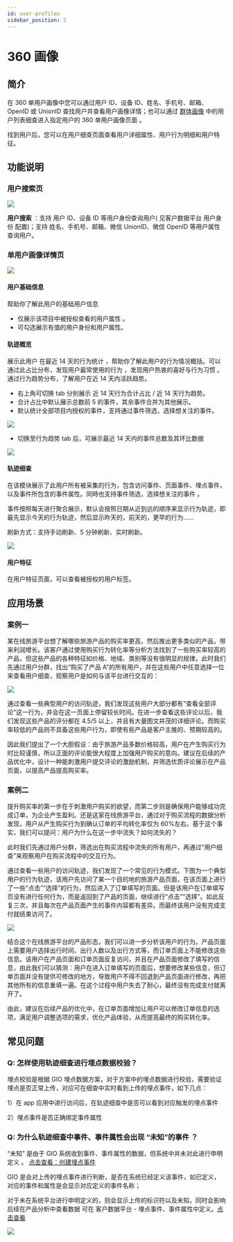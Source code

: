 ```yaml
---
id: user-profiles
sidebar_position: 2
---
```


# 360 画像

## 简介[](#jian-jie)

在 360 单用户画像中您可以通过用户 ID、设备 ID、姓名、手机号、邮箱、OpenID 或 UnionID 查找用户并查看用户画像详情；也可以通过 [群体画像](./segment-profiles) 中的用户列表细查进入指定用户的 360 单用户画像页面 。

找到用户后，您可以在用户细查页面查看用户详细属性、用户行为明细和用户特征。

## 功能说明[](#gong-neng-shuo-ming)

### 用户搜索页[](#yong-hu-sou-suo-ye)

![](/img/用户洞察-用户搜索.png)

**用户搜索** ：支持 用户 ID、设备 ID 等用户身份查询用户( 见客户数据平台 用户身份 配置)；支持 姓名、手机号、邮箱、微信 UnionID、微信 OpenID 等用户属性查询用户。

### 单用户画像详情页[](#dan-yong-hu-hua-xiang-xiang-qing-ye)

![](/img/用户洞察-用户详情.png)

#### 用户基础信息[](#yong-hu-ji-chu-xin-xi)

帮助你了解此用户的基础用户信息

- 仅展示该项目中被授权查看的用户属性 。
- 可勾选展示有值的用户身份和用户属性。

#### 轨迹概览[](#gui-ji-gai-lan)

展示此用户 在最近 14 天的行为统计 ，帮助你了解此用户的行为情况概括。可以通过此占比分布，发现用户最常使用的行为 ，发现用户热衷的喜好与行为习惯 。通过行为趋势分布，了解用户在近 14 天内活跃趋势。

- 右上角可切换 tab 分别展示 近 14 天行为合计占比 / 近 14 天行为趋势。
- 合计占比中默认展示总数前 5 的事件，其余事件合并为其他展示。
- 默认统计全部项目内授权的事件，支持通过事件筛选，选择想关注的事件。

![](https://gblobscdn.gitbook.com/assets%2F-M2qbZInaXgdm8kkNosp%2F-MRNO5So30J5zt7wPouI%2F-MRNeUkQyqYB8c8SZ_an%2F%E8%9E%A2%E5%B9%95%E6%88%AA%E5%9C%96%202021-01-19%20%E4%B8%8A%E5%8D%8811.20.59.png?alt=media&token=9c97a308-2034-4ccd-afca-fd3ae67910ad)

- 切换至行为趋势 tab 后，可展示最近 14 天内的事件总数及其环比数据

![](https://gblobscdn.gitbook.com/assets%2F-M2qbZInaXgdm8kkNosp%2F-Mj7fyFyb9vRqsgoStLM%2F-Mj7hzJ06ymUAIxbqy0M%2F360%E7%94%BB%E5%83%8F-%E8%BD%A8%E8%BF%B9%E6%A6%82%E5%86%B5-%E8%A1%8C%E4%B8%BA%E8%B6%8B%E5%8A%BF.png?alt=media&token=7b0d2f9b-2fe0-45ce-a007-7c81e8fe2900)

#### 轨迹细查[](#gui-ji-xi-cha)

在该模块展示了此用户所有被采集的行为，包含访问事件、页面事件、埋点事件，以及事件所包含的事件属性。同時也支持事件筛选，选择想关注的事件 。

事件按照每天进行聚合展示，默认会按照日期从近到远的顺序来显示行为轨迹，即最先显示今天的行为轨迹，然后显示昨天的，前天的，更早的行为……

刷新方式：支持手动刷新、5 分钟刷新、实时刷新。

![](https://gblobscdn.gitbook.com/assets%2F-M2qbZInaXgdm8kkNosp%2F-MRNrqfzueyW6w2lCAXD%2F-MRNtUvaQMqhhCrnrWJ3%2F%E8%9E%A2%E5%B9%95%E6%88%AA%E5%9C%96%202021-01-19%20%E4%B8%8B%E5%8D%8812.26.20.png?alt=media&token=d1105339-2344-47a1-a93e-4fdadf19e8cd)

#### 用户特征[](#yong-hu-te-zheng)

在用户特征页面，可以查看被授权的用户标签。

## 应用场景[](#ying-yong-chang-jing)

### 案例一[](#an-li-yi)

某在线旅游平台想了解哪些旅游产品的购买率更高，然后推出更多类似的产品，带来利润增长。该客户通过使用购买行为转化率等分析方法找到了一些购买率较高的产品，但这些产品的各种特征如价格、地域、类别等没有很明显的规律。此时我们先通过用户分群，找出“购买了产品 A”的所有用户，并在这些用户中任意选择一位来查看用户细查，观察用户是如何与该平台进行交互的：

![](https://gblobscdn.gitbook.com/assets%2F-M2qbZInaXgdm8kkNosp%2F-Mj87WBXIbpqUh6LwYxK%2F-Mj8Bv5JfWfKuVIxQedq%2F360%E7%94%BB%E5%83%8F-%E8%BD%A8%E8%BF%B9%E7%BB%86%E6%9F%A5.png?alt=media&token=6cc12e00-2cf0-4fb2-9044-81e4032667b1)

通过查看一些典型用户的访问轨迹，我们发现这些用户大部分都有“查看全部评论”这一行为，并会在这一页面上停留较长时间。在进一步查看这些评论以后，我们发现这些产品的评分都在 4.5/5 以上，并且有大量图文并茂的详细评论。而购买率较低的产品则不具备这些用户行为，即使有些产品是客户主推的、预期较高的。

因此我们提出了一个大胆假设：由于旅游产品多数价格较高，用户在产生购买行为时比较谨慎，所以正面的评论能很大程度上加强用户购买的意向。建议在后续的产品优化中，设计一种能刺激用户提交评论的激励机制，并筛选优质评论展示在产品页面，以提高产品提高购买率。

### 案例二[](#an-li-er)

提升购买率的第一步在于刺激用户购买的欲望，而第二步则是确保用户能够成功完成订单，为企业产生盈利。还是这家在线旅游平台，通过对于购买流程的数据分析发现，用户从产生购买行为到确认订单的平均转化率仅为 60%左右。基于这个事实，我们可以提问：用户为什么在这一步中流失？如何流失的？

此时我们先通过用户分群，筛选出在购买流程中流失的所有用户，再通过“用户细查”来观察用户在购买流程中的交互行为。

通过查看一些用户的访问轨迹，我们发现了一个常见的行为模式。下图为一个典型用户的行为轨迹，该用户先访问了某一个目的地的旅游产品页面，在该页面上进行了一些“点击”“选择”的行为，然后进入了订单填写的页面。但是该用户在订单填写页没有进行任何行为，而是返回到了产品的页面，继续进行“点击”“选择”。如此反复三次，并且每次在产品页面产生的事件内容都有差异。而最终该用户没有完成支付就结束访问了。

![](https://gblobscdn.gitbook.com/assets%2F-M2qbZInaXgdm8kkNosp%2F-Mj8cIfZwEyYgzfIUK1u%2F-Mj8fc6KZNfaCE056p4i%2F360%E7%94%BB%E5%83%8F-%E8%BD%A8%E8%BF%B9%E7%BB%86%E6%9F%A5-%E6%A1%88%E4%BE%8B.png?alt=media&token=6a924dad-f2cb-42f8-a8cb-b31028578a23)

结合这个在线旅游平台的产品形态，我们可以进一步分析该用户的行为。产品页面上需要用户选择出行时间、出行人数以及出行方式等，而订单页面上不能修改这些信息。该用户在产品页面和订单页面反复访问，并且在产品页面修改了填写的信息，由此我们可以猜测：用户在进入订单填写的页面后，想要修改某些信息，但订单页面并没有提供可修改的地方，导致用户不得不回退到产品页面进行修改，再把其他所有的信息重填一遍。在这个过程中用户失去了耐心，最终没有完成支付就离开了。

由此，建议在后续产品的优化中，在订单页面增加让用户可以修改订单信息的选项，满足用户调整选项的需求，优化产品体验，从而提高最终的购买转化率。

## 常见问题[](#chang-jian-wen-ti)

### **Q:** 怎样使用轨迹细查进行埋点数据校验？[](#q-zen-yang-shi-yong-gui-ji-xi-cha-jin-hang-mai-dian-shu-ju-xiao-yan)

埋点校验是根据 GIO 埋点数据方案，对于方案中的埋点数据进行校验，需要验证埋点是否正常上传，对应可在细查中实时看到上传的埋点事件，如下几点：

1）在 app 应用中进行访问后，在轨迹细查中是否可以看到对应触发的埋点事件

2）埋点事件是否正确绑定事件属性

### **Q:** 为什么轨迹细查中事件、事件属性会出现 “未知”的事件 ？[](#q-wei-shi-mo-gui-ji-xi-cha-zhong-shi-jian-shi-jian-shu-xing-hui-chu-xian-wei-zhi-de-shi-jian)

“未知” 是由于 GIO 系统收到事件、事件属性的数据，但系统中并未对此进行申明定义 。 [点击查看：创建埋点事件](../../product-manual/customer-data-platform/event-management/custom-events#新增创建)​

GIO 是会对上传的埋点事件进行判断，是否在系统已经定义该事件，如已定义，对应的事件和属性是会显示对应定义的事件名称；

对于未在系统平台进行申明定义的，则会显示上传的标识符以及未知，同时会影响后续在产品分析中查看数据 可在 客户数据平台 - 埋点事件、事件属性中定义。[点击查看](../../product-manual/customer-data-platform/event-management/custom-events#新增创建)​

![](https://gblobscdn.gitbook.com/assets%2F-M2qbZInaXgdm8kkNosp%2F-MRNrqfzueyW6w2lCAXD%2F-MRNsejdhOMPfs9YjnFS%2F%E8%9E%A2%E5%B9%95%E6%88%AA%E5%9C%96%202021-01-19%20%E4%B8%8B%E5%8D%8812.23.55.png?alt=media&token=d4d89e8e-2f13-4efd-b3e2-cbb03777e8de)
